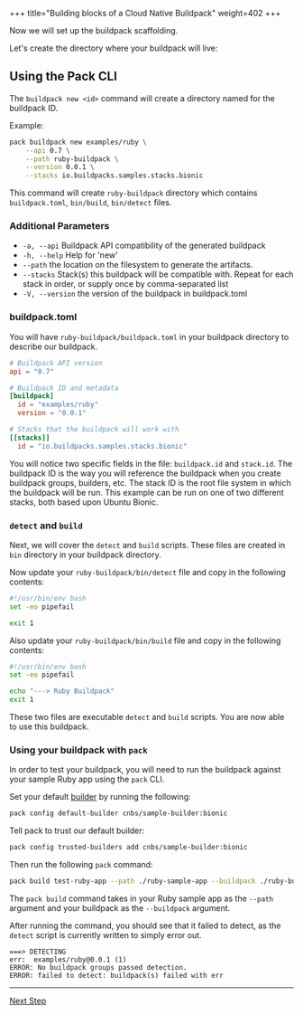 +++
title="Building blocks of a Cloud Native Buildpack"
weight=402
+++

<!-- test:suite=create-buildpack;weight=2 -->

Now we will set up the buildpack scaffolding.

Let's create the directory where your buildpack will live:

## Using the Pack CLI

The `buildpack new <id>` command will create a directory named for the buildpack ID.

Example:
<!-- test:exec -->
```bash
pack buildpack new examples/ruby \
    --api 0.7 \
    --path ruby-buildpack \
    --version 0.0.1 \
    --stacks io.buildpacks.samples.stacks.bionic
```
<!--+- "{{execute}}"+-->
This command will create `ruby-buildpack` directory which contains `buildpack.toml`, `bin/build`,  `bin/detect` files.

### Additional Parameters
- `-a, --api` Buildpack API compatibility of the generated buildpack
- `-h, --help` Help for 'new'
- `--path` the location on the filesystem to generate the artifacts.
- `--stacks` Stack(s) this buildpack will be compatible with. Repeat for each stack in order, or supply once by comma-separated list
- `-V, --version` the version of the buildpack in buildpack.toml



### buildpack.toml

You will have `ruby-buildpack/buildpack.toml`<!--+"{{open}}"+--> in your buildpack directory to describe our buildpack.

<!-- test:file=ruby-buildpack/buildpack.toml -->
```toml
# Buildpack API version
api = "0.7"

# Buildpack ID and metadata
[buildpack]
  id = "examples/ruby"
  version = "0.0.1"

# Stacks that the buildpack will work with
[[stacks]]
  id = "io.buildpacks.samples.stacks.bionic"

```

You will notice two specific fields in the file: `buildpack.id` and `stack.id`. The buildpack ID is the way you will reference the buildpack when you create buildpack groups, builders, etc. The stack ID is the root file system in which the buildpack will be run. This example can be run on one of two different stacks, both based upon Ubuntu Bionic.

### `detect` and `build`

Next, we will cover the `detect` and `build` scripts. These files are created in `bin` directory in your buildpack directory.


Now update your `ruby-buildpack/bin/detect`<!--+"{{open}}"+--> file and copy in the following contents:

<!-- test:file=ruby-buildpack/bin/detect -->
```bash
#!/usr/bin/env bash
set -eo pipefail

exit 1
```

Also update your `ruby-buildpack/bin/build`<!--+"{{open}}"+--> file and copy in the following contents:

<!-- test:file=ruby-buildpack/bin/build -->
```bash
#!/usr/bin/env bash
set -eo pipefail

echo "---> Ruby Buildpack"
exit 1
```

These two files are executable `detect` and `build` scripts. You are now able to use this buildpack.

### Using your buildpack with `pack`

In order to test your buildpack, you will need to run the buildpack against your sample Ruby app using the `pack` CLI.

Set your default [builder][builder] by running the following:

<!-- test:exec -->
```bash
pack config default-builder cnbs/sample-builder:bionic
```
<!--+- "{{execute}}"+-->

Tell pack to trust our default builder:

<!-- test:exec -->
```bash
pack config trusted-builders add cnbs/sample-builder:bionic
```
<!--+- "{{execute}}"+-->

Then run the following `pack` command:

<!-- test:exec;exit-code=1 -->
```bash
pack build test-ruby-app --path ./ruby-sample-app --buildpack ./ruby-buildpack
```
<!--+- "{{execute}}"+-->

The `pack build` command takes in your Ruby sample app as the `--path` argument and your buildpack as the `--buildpack` argument.

After running the command, you should see that it failed to detect, as the `detect` script is currently written to simply error out.

<!-- test:assert=contains -->
```
===> DETECTING
err:  examples/ruby@0.0.1 (1)
ERROR: No buildpack groups passed detection.
ERROR: failed to detect: buildpack(s) failed with err
```

<!--+ if false+-->
---

<a href="/docs/buildpack-author-guide/create-buildpack/detection" class="button bg-pink">Next Step</a>

[builder]: /docs/concepts/components/builder
<!--+ end +-->